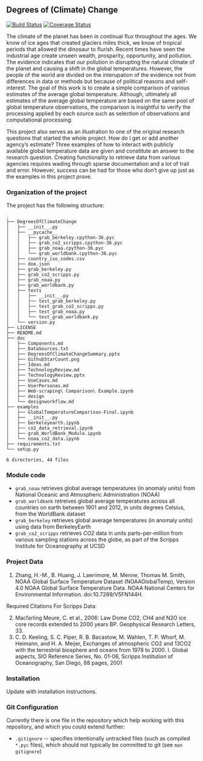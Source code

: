 ## Degrees of (Climate) Change

[![Build Status](https://travis-ci.org/toddschultz/DegreesOfClimateChange.svg?branch=master)](https://travis-ci.org/toddschultz/DegreesOfClimateChange)
[![Coverage Status](https://coveralls.io/repos/github/toddschultz/DegreesOfClimateChange/badge.svg?branch=master)](https://coveralls.io/github/toddschultz/DegreesOfClimateChange?branch=master)

The climate of the planet has been in continual flux throughout the ages. We know of ice ages that created glaciers miles thick, we know of tropical periods that allowed the dinosaur to flurish. Recent times have seen the industrial age create unseen wealth, prosparity, opportunity, and pollution. The evidence indicates that our pollution in disrupting the natural climate of the planet and causing a shift in the global temperatures. However, the people  of the world are divided on the interupation of the evidence not from differences in data or methods but because of political reasons and self-interest. The goal of this work is to create a simple comparison of various estimates of the average global temperature. Although, ultimately all estimates of the average global temperature are based on the same pool of global temperature observations, the comparison is insightful to verify the processing applied by each source such as selection of observations and computational processing. 

This project also serves as an illustration to one of the original research questions that started the whole project. How do I get or add another agency’s estimate? Three examples of how to interact with publicly available global temperature data are given and constitute an answer to the research question. Creating functionality to retrieve data from various agencies requires wading through sparse documentation and a lot of trail and error. However, success can be had for those who don’t give up just as the examples in this project prove. 

### Organization of the  project

The project has the following structure:

```
.
├── DegreesOfClimateChange
│   ├── __init__.py
│   ├── __pycache__
│   │   ├── grab_berkeley.cpython-36.pyc
│   │   ├── grab_co2_scripps.cpython-36.pyc
│   │   ├── grab_noaa.cpython-36.pyc
│   │   └── grab_worldbank.cpython-36.pyc
│   ├── country_iso_codes.csv
│   ├── doe.json
│   ├── grab_berkeley.py
│   ├── grab_co2_scripps.py
│   ├── grab_noaa.py
│   ├── grab_worldbank.py
│   ├── tests
│   │   ├── __init__.py
│   │   ├── test_grab_berkeley.py
│   │   ├── test_grab_co2_scripps.py
│   │   ├── test_grab_noaa.py
│   │   └── test_grab_worldbank.py
│   └── version.py
├── LICENSE
├── README.md
├── doc
│   ├── Components.md
│   ├── DataSources.txt
│   ├── DegreesOfClimateChangeSummary.pptx
│   ├── GithubStarCount.png
│   ├── Ideas.md
│   ├── TechnologyReview.md
│   ├── TechnologyReview.pptx
│   ├── UseCases.md
│   ├── UserPersonas.md
│   ├── Web-scraping\ Comparison\ Example.ipynb
│   ├── design
│   └── designworkflow.md
├── examples
│   ├── GlobalTemperatureComparison-Final.ipynb
│   ├── __init__.py
│   ├── berkeleyearth.ipynb
│   ├── co2_data_retrieval.ipynb
│   ├── grab_WorldBank_Module.ipynb
│   └── noaa_co2_data.ipynb
├── requirements.txt
└── setup.py

6 directories, 44 files
```
### Module code

- `grab_noaa` retrieves global average temperatures (in anomaly units) from National Oceanic and Atmospheric Administration (NOAA)
- `grab_worldbank` retreives global average temperatures across all countries on earth between 1901 and 2012, in units degrees   Celsius, from the WorldBank dataset 
- `grab_berkeley` retrieves global average temperatures (in anomaly units) using data from BerkeleyEarth
- `grab_co2_scripps` retrieves _CO2_ data in units parts-per-million from various sampling stations across the globe, as part of the Scripps Institute for Oceanography at UCSD

### Project Data

1. Zhang, H.-M., B. Huang, J. Lawrimore, M. Menne, Thomas M. Smith, NOAA Global Surface Temperature Dataset (NOAAGlobalTemp), Version 4.0 NOAA Global Surface Temperature Data. NOAA National Centers for Environmental Information. doi:10.7289/V5FN144H.

Required Citations For Scripps Data:

2. Macfarling Meure, C. et al., 2006: Law Dome CO2, CH4 and N2O ice core records extended to 2000 years BP. Geophysical Research Letters, 33.
3. C. D. Keeling, S. C. Piper, R. B. Bacastow, M. Wahlen, T. P. Whorf, M. Heimann, and H. A. Meijer, Exchanges of atmospheric CO2 and 13CO2 with the terrestrial biosphere and oceans from 1978 to 2000. I. Global aspects, SIO Reference Series, No. 01-06, Scripps Institution of Oceanography, San Diego, 88 pages, 2001

### Installation

Update with installation instructions. 



### Git Configuration

Currently there is one file in the repository which help working
with this repository, and which you could extend further:

- `.gitignore` -- specifies intentionally untracked files (such as
  compiled `*.pyc` files), which should not typically be committed to
  git (see `man gitignore`)



